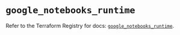 # `google_notebooks_runtime`

Refer to the Terraform Registry for docs: [`google_notebooks_runtime`](https://registry.terraform.io/providers/hashicorp/google-beta/6.42.0/docs/resources/google_notebooks_runtime).
